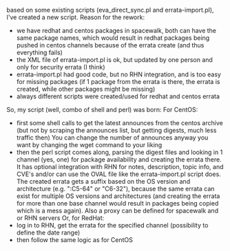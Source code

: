 based on some existing scripts (eva_direct_sync.pl and errata-import.pl), I've
created a new script. Reason for the rework:
- we have redhat and centos packages in spacewalk, both can have the same
  package names, which would result in redhat packages being pushed in centos
  channels because of the errata create (and thus everything fails)
- the XML file of errata-import.pl is ok, but updated by one person and only
  for security errata (I think)
- errata-import.pl had good code, but no RHN integration, and is too easy
  for missing packages (if 1 package from the errata is there, the errata is
  created, while other packages might be missing)
- always different scripts were created/used for redhat and centos errata

So, my script (well, combo of shell and perl) was born:
For CentOS:
- first some shell calls to get the latest announces from the centos archive
  (but not by scraping the announces list, but getting digests, much less
  traffic then)
  You can change the number of announces anyway you want by changing the
  wget command to your liking
- then the perl script comes along, parsing the digest files and looking in 1
  channel (yes, one) for package availability and creating the errata there.
  It has optional integration with RHN for notes, description, topic info, and
  CVE's and/or can use the OVAL file like the errata-import.pl script does.
  The created errata gets a suffix based on the OS version and architecture
  (e.g. ":C5-64" or "C6-32"), because the same errata can exist for multiple
  OS versions and architectures (and creating the errata for more than one
  base channel would result in packages being copied which is a mess again).
  Also a proxy can be defined for spacewalk and or RHN servers
Or, for RedHat:
- log in to RHN, get the errata for the specified channel
  (possibility to define the date range)
- then follow the same logic as for CentOS
